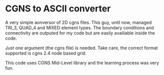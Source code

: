 # CGNS to ASCII converter
A very simple aonversor of 2D cgns files. This guy, until now, managed TRI_3, QUAD_4 and MIXED element types. The boundary conditions and connectivity are outputed for my code but are easily availiable inside the code.

Just one argument (the cgns file) is needed. Take care, the correct format supported is cgns 2.4 node based grid. 

This code uses CGNS Mid-Level library and the learning process was very fun.


